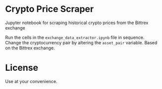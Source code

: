 # Crypto Price Scraper

Jupyter notebook for scraping historical crypto prices from the Bittrex exchange

Run the cells in the `exchange_data_extractor.ipynb` file in sequence. Change the cryptocurrency pair by altering the `asset_pair` variable. Based on the Bittrex exchange.

# License

Use at your convenience.
